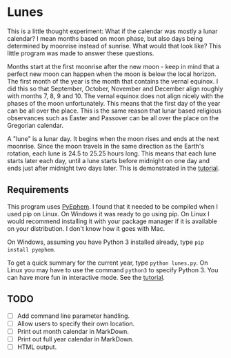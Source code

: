 # Lunes

This is a little thought experiment: What if the calendar was mostly a lunar calendar? I mean months based on moon phase, but also days being determined by moonrise instead of sunrise. What would that look like? This little program was made to answer these questions.

Months start at the first moonrise after the new moon - keep in mind that a perfect new moon can happen when the moon is below the local horizon. The first month of the year is the month that contains the vernal equinox. I did this so that September, October, November and December align roughly with months 7, 8, 9 and 10. The vernal equinox does not align nicely with the phases of the moon unfortunately. This means that the first day of the year can be all over the place. This is the same reason that lunar based religious observances such as Easter and Passover can be all over the place on the Gregorian calendar.

A "lune" is a lunar day. It begins when the moon rises and ends at the next moonrise. Since the moon travels in the same direction as the Earth's rotation, each lune is 24.5 to 25.25 hours long. This means that each lune starts later each day, until a lune starts before midnight on one day and ends just after midnight two days later. This is demonstrated in the [tutorial](tutorial.md).

## Requirements

This program uses [PyEphem](http://rhodesmill.org/pyephem/index.html). I found that it needed to be compiled when I used pip on Linux. On Windows it was ready to go using pip. On Linux I would recommend installing it with your package manager if it is available on your distribution. I don't know how it goes with Mac.

On Windows, assuming you have Python 3 installed already, type `pip install pyephem`.

To get a quick summary for the current year, type `python lunes.py`. On Linux you may have to use the command `python3` to specify Python 3. You can have more fun in interactive mode. See the [tutorial](tutorial.md).

## TODO

- [ ] Add command line parameter handling.
- [ ] Allow users to specify their own location.
- [ ] Print out month calendar in MarkDown.
- [ ] Print out full year calendar in MarkDown.
- [ ] HTML output.
